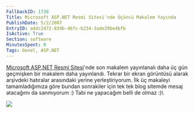 ```yaml
---
FallbackID: 1738
Title: Microsoft ASP.NET Resmi Sitesi'nde Üçüncü Makalem Yayında
PublishDate: 5/2/2007
EntryID: a4dc2472-839b-46fc-b234-3ade29be4bfb
IsActive: True
Section: software
MinutesSpent: 0
Tags: Genel, ASP.NET
---
```

[Microsoft ASP.NET Resmi Sitesi](http://www.asp.net)'nde son makalem
yayınlanalı daha üç gün geçmişken bir makalem daha yayınlandı. Tekrar
bir ekran görüntüsü alarak arşivdeki hatıralar arasındaki yerine
yerleştiriyorum. İlk üç makaleyi tamamladığımıza göre bundan sonrakiler
için tek tek blog sitemde mesaj atacağımı da sanmıyorum :) Tabi ne
yapacağım belli de olmaz :)\

![](http://cdn.daron.yondem.com/assets/1738/01052007_1.png)



